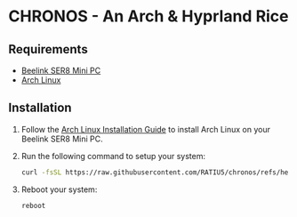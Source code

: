 # CHRONOS - An Arch & Hyprland Rice

## Requirements

- [Beelink SER8 Mini PC](https://www.bee-link.com/products/beelink-ser8-8745hs)
- [Arch Linux](https://archlinux.org/)

## Installation

1. Follow the [Arch Linux Installation Guide](https://wiki.archlinux.org/title/Installation_guide) to install Arch Linux on your Beelink SER8 Mini PC.
2. Run the following command to setup your system:

    ```bash
    curl -fsSL https://raw.githubusercontent.com/RATIU5/chronos/refs/heads/main/boot.sh | bash
    ```
3. Reboot your system:

    ```bash
    reboot
    ```